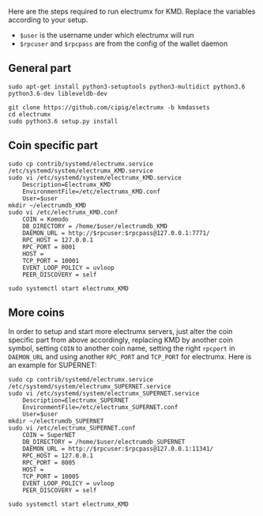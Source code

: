 Here are the steps required to run electrumx for KMD.
Replace the variables according to your setup.

- `$user` is the username under which electrumx will run
- `$rpcuser` and `$rpcpass` are from the config of the wallet daemon


## General part
```shell
sudo apt-get install python3-setuptools python3-multidict python3.6 python3.6-dev libleveldb-dev

git clone https://github.com/cipig/electrumx -b kmdassets
cd electrumx
sudo python3.6 setup.py install
```

## Coin specific part
```shell
sudo cp contrib/systemd/electrumx.service /etc/systemd/system/electrumx_KMD.service
sudo vi /etc/systemd/system/electrumx_KMD.service
    Description=Electrumx_KMD
    EnvironmentFile=/etc/electrumx_KMD.conf
    User=$user
mkdir ~/electrumdb_KMD
sudo vi /etc/electrumx_KMD.conf
    COIN = Komodo
    DB_DIRECTORY = /home/$user/electrumdb_KMD
    DAEMON_URL = http://$rpcuser:$rpcpass@127.0.0.1:7771/
    RPC_HOST = 127.0.0.1
    RPC_PORT = 8001
    HOST =
    TCP_PORT = 10001
    EVENT_LOOP_POLICY = uvloop
    PEER_DISCOVERY = self

sudo systemctl start electrumx_KMD
```

## More coins

In order to setup and start more electrumx servers, just alter the coin specific part from above accordingly,
replacing KMD by another coin symbol, setting `COIN` to another coin name, setting the right `rpcport` in `DAEMON_URL` and using another `RPC_PORT` and `TCP_PORT` for electrumx. Here is an example for SUPERNET:

```shell
sudo cp contrib/systemd/electrumx.service /etc/systemd/system/electrumx_SUPERNET.service
sudo vi /etc/systemd/system/electrumx_SUPERNET.service
    Description=Electrumx_SUPERNET
    EnvironmentFile=/etc/electrumx_SUPERNET.conf
    User=$user
mkdir ~/electrumdb_SUPERNET
sudo vi /etc/electrumx_SUPERNET.conf
    COIN = SuperNET
    DB_DIRECTORY = /home/$user/electrumdb_SUPERNET
    DAEMON_URL = http://$rpcuser:$rpcpass@127.0.0.1:11341/
    RPC_HOST = 127.0.0.1
    RPC_PORT = 8005
    HOST =
    TCP_PORT = 10005
    EVENT_LOOP_POLICY = uvloop
    PEER_DISCOVERY = self

sudo systemctl start electrumx_KMD
```